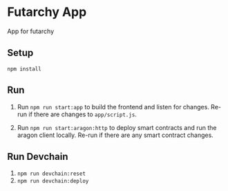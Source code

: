 # Futarchy App

App for futarchy

## Setup

`npm install`

## Run

1. Run `npm run start:app` to build the frontend and listen for changes. Re-run if there are changes to `app/script.js`.

2. Run `npm run start:aragon:http` to deploy smart contracts and run the aragon client locally. Re-run if there are any smart contract changes.


## Run Devchain

1. `npm run devchain:reset`
2. `npm run devchain:deploy`
